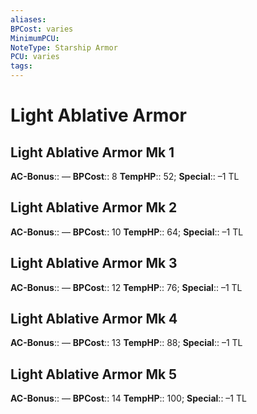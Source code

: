 ```yaml
---
aliases: 
BPCost: varies
MinimumPCU: 
NoteType: Starship Armor
PCU: varies
tags: 
---
```


# Light Ablative Armor

## Light Ablative Armor Mk 1

**AC-Bonus**:: —
**BPCost**:: 8
**TempHP**:: 52;
**Special**:: –1 TL

## Light Ablative Armor Mk 2

**AC-Bonus**:: —
**BPCost**:: 10
**TempHP**:: 64;
**Special**:: –1 TL

## Light Ablative Armor Mk 3

**AC-Bonus**:: —
**BPCost**:: 12
**TempHP**:: 76;
**Special**:: –1 TL

## Light Ablative Armor Mk 4

**AC-Bonus**:: —
**BPCost**:: 13
**TempHP**:: 88;
**Special**:: –1 TL

## Light Ablative Armor Mk 5

**AC-Bonus**:: —
**BPCost**:: 14
**TempHP**:: 100;
**Special**:: –1 TL

